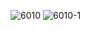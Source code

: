 ![6010](https://user-images.githubusercontent.com/69049801/128706213-d4f64b4d-5476-4dc3-be3c-64c01ca2e0f2.PNG)
![6010-1](https://user-images.githubusercontent.com/69049801/128706218-7fc66ebb-eed3-46cc-a60d-c8851f18546f.PNG)

